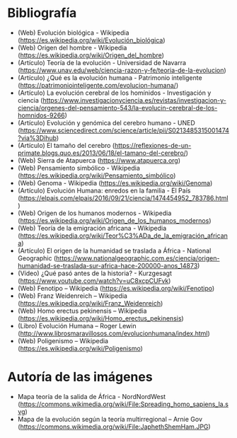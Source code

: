 # Bibliografía
-	(Web) Evolución biológica - Wikipedia (https://es.wikipedia.org/wiki/Evolución_biológica)
-	(Web) Origen del hombre - Wikipedia (https://es.wikipedia.org/wiki/Origen_del_hombre)
-	(Artículo) Teoría de la evolución - Universidad de Navarra (https://www.unav.edu/web/ciencia-razon-y-fe/teoria-de-la-evolucion)
-	(Artículo) ¿Qué es la evolución humana - Patrimonio inteligente (https://patrimoniointeligente.com/evolucion-humana/)
-	(Artículo) La evolución cerebral de los homínidos - Investigación y ciencia (https://www.investigacionyciencia.es/revistas/investigacion-y-ciencia/orgenes-del-pensamiento-543/la-evolucin-cerebral-de-los-homnidos-9266)
-	(Artículo) Evolución y genómica del cerebro humano - UNED (https://www.sciencedirect.com/science/article/pii/S0213485315001474?via%3Dihub)
-	(Artículo) El tamaño del cerebro (https://reflexiones-de-un-primate.blogs.quo.es/2013/06/18/el-tamano-del-cerebro/)
-	(Web) Sierra de Atapuerca (https://www.atapuerca.org)
-	(Web) Pensamiento simbólico - Wikipedia (https://es.wikipedia.org/wiki/Pensamiento_simbólico)
-	(Web) Genoma - Wikipedia (https://es.wikipedia.org/wiki/Genoma)
-	(Artículo) Evolución Humana: enredos en la familia - El País (https://elpais.com/elpais/2016/09/21/ciencia/1474454952_783786.html)
-	(Web) Origen de los humanos modernos - Wikipedia (https://es.wikipedia.org/wiki/Origen_de_los_humanos_modernos)
-	(Web) Teoría de la emigración africana - Wikipedia (https://es.wikipedia.org/wiki/Teor%C3%ADa_de_la_emigración_africana)
-	(Artículo) El origen de la humanidad se traslada a África - National Geographic (https://www.nationalgeographic.com.es/ciencia/origen-humanidad-se-traslada-sur-africa-hace-200000-anos_14873)
-	(Vídeo) ¿Qué pasó antes de la historia? - Kurzgesagt (https://www.youtube.com/watch?v=uC8xcpCUFvk)
-	(Web) Fenotipo – Wikipedia (https://es.wikipedia.org/wiki/Fenotipo)
-	(Web) Franz Weidenreich – Wikipedia (https://es.wikipedia.org/wiki/Franz_Weidenreich)
-	(Web) Homo erectus pekinensis – Wikipedia (https://es.wikipedia.org/wiki/Homo_erectus_pekinensis)
-	(Libro) Evolución Humana – Roger Lewin (http://www.librosmaravillosos.com/evolucionhumana/index.html)
-	(Web) Poligenismo – Wikipedia (https://es.wikipedia.org/wiki/Poligenismo)

# Autoría de las imágenes
-	Mapa teoría de la salida de África - NordNordWest (https://commons.wikimedia.org/wiki/File:Spreading_homo_sapiens_la.svg)
-	Mapa de la evolución según la teoría multirregional – Arnie Gov (https://commons.wikimedia.org/wiki/File:JaphethShemHam.JPG)
